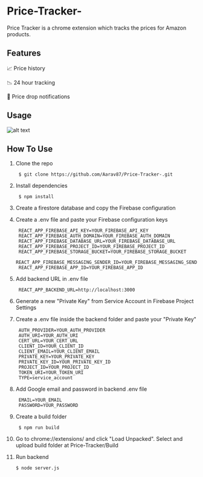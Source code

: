 # Price-Tracker-

Price Tracker is a chrome extension which tracks the prices for Amazon products.

## Features

📈 Price history

📉 24 hour tracking

🔔 Price drop notifications

## Usage

![alt text](https://github.com/aarav87/Price-Tracker-/blob/master/readme.jpg?raw=true)

## How To Use

1. Clone the repo

        $ git clone https://github.com/Aarav87/Price-Tracker-.git

2. Install dependencies

        $ npm install

3. Create a firestore database and copy the Firebase configuration

4. Create a .env file and paste your Firebase configuration keys

        REACT_APP_FIREBASE_API_KEY=YOUR_FIREBASE_API_KEY
        REACT_APP_FIREBASE_AUTH_DOMAIN=YOUR_FIREBASE_AUTH_DOMAIN
        REACT_APP_FIREBASE_DATABASE_URL=YOUR_FIREBASE_DATABASE_URL
        REACT_APP_FIREBASE_PROJECT_ID=YOUR_FIREBASE_PROJECT_ID
        REACT_APP_FIREBASE_STORAGE_BUCKET=YOUR_FIREBASE_STORAGE_BUCKET
        REACT_APP_FIREBASE_MESSAGING_SENDER_ID=YOUR_FIREBASE_MESSAGING_SENDER_ID
        REACT_APP_FIREBASE_APP_ID=YOUR_FIREBASE_APP_ID

5. Add backend URL in .env file

        REACT_APP_BACKEND_URL=http://localhost:3000

6. Generate a new "Private Key" from Service Account in Firebase Project Settings

7. Create a .env file inside the backend folder and paste your "Private Key"

        AUTH_PROVIDER=YOUR_AUTH_PROVIDER
        AUTH_URI=YOUR_AUTH_URI
        CERT_URL=YOUR_CERT_URL
        CLIENT_ID=YOUR_CLIENT_ID
        CLIENT_EMAIL=YOUR_CLIENT_EMAIL
        PRIVATE_KEY=YOUR_PRIVATE_KEY
        PRIVATE_KEY_ID=YOUR_PRIVATE_KEY_ID
        PROJECT_ID=YOUR_PROJECT_ID
        TOKEN_URI=YOUR_TOKEN_URI
        TYPE=service_account

8. Add Google email and password in backend .env file

        EMAIL=YOUR_EMAIL
        PASSWORD=YOUR_PASSWORD

9. Create a build folder

        $ npm run build

10. Go to chrome://extensions/ and click "Load Unpacked". Select and upload build folder at Price-Tracker/Build

11. Run backend

        $ node server.js

